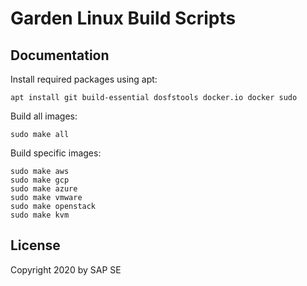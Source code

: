 # Garden Linux Build Scripts

## Documentation

Install required packages using apt:

    apt install git build-essential dosfstools docker.io docker sudo

Build all images:

    sudo make all

Build specific images:

    sudo make aws
    sudo make gcp
    sudo make azure
    sudo make vmware
    sudo make openstack
    sudo make kvm

## License

Copyright 2020 by SAP SE
